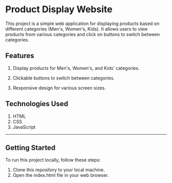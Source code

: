# Product Display Website

This project is a simple web application for displaying products based on different categories (Men's, Women's, Kids). It allows users to view products from various categories and click on buttons to switch between categories.

## Features

1. Display products for Men's, Women's, and Kids' categories.

2. Clickable buttons to switch between categories.

3. Responsive design for various screen sizes.


## Technologies Used

1. HTML
2. CSS
3. JavaScript


---
## Getting Started

To run this project locally, follow these steps:

1. Clone this repository to your local machine.
2. Open the index.html file in your web browser.

